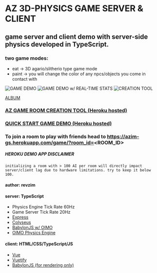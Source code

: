 # AZ 3D-PHYSICS GAME SERVER & CLIENT

## game server and client demo with server-side physics developed in TypeScript.

### two game modes:
* eat -> 3D agario/slitherio type game mode
* paint -> you will change the color of any npcs/objects you come in contact with

![GAME DEMO](https://i.imgur.com/o8QkHAt.png)
![GAME DEMO w/ REAL-TIME STATS](https://i.imgur.com/WFcnytL.png)
![CREATION TOOL](https://i.imgur.com/5nqCf2K.png)

[ALBUM](https://imgur.com/a/xWM1H9N)

### [AZ GAME ROOM CREATION TOOL (Heroku hosted)](https://azim-gs.herokuapp.com/)
### [QUICK START GAME DEMO (Heroku hosted)](https://azim-gs.herokuapp.com/game/)

### To join a room to play with friends head to https://azim-gs.herokuapp.com/game/?room_id=<ROOM_ID>

##### *HEROKU DEMO APP DISCLAIMER*
`initializing a room with > 100 AI per room will directly impact server/client lag due to hardware limitations. try to keep it below 100.`

#### author: revzim

#### server: TypeScript
- Physics Engine Tick Rate 60Hz
- Game Server Tick Rate 20Hz
- [Express](https://github.com/expressjs/express)
- [Colyseus](https://github.com/colyseus/colyseus)
- [BabylonJS w/ OIMO](https://github.com/BabylonJS/Babylon.js)
- [OIMO Physics Engine](https://github.com/lo-th/Oimo.js/)

#### client: HTML/CSS/TypeScript/JS
- [Vue](https://github.com/vuejs/vue)
- [Vuetify](https://github.com/vuetifyjs/vuetify)
- [BabylonJS (for rendering only)](https://github.com/BabylonJS/Babylon.js)
